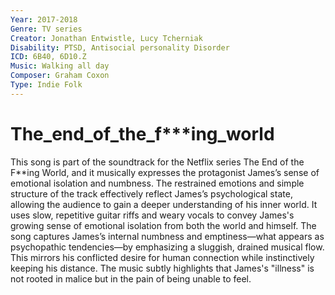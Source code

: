 ```yaml
---
Year: 2017-2018
Genre: TV series
Creator: Jonathan Entwistle, Lucy Tcherniak
Disability: PTSD, Antisocial personality Disorder
ICD: 6B40, 6D10.Z
Music: Walking all day
Composer: Graham Coxon
Type: Indie Folk
---
```


# The_end_of_the_f***ing_world

This song is part of the soundtrack for the Netflix series The End of the F**ing World, and it musically expresses the protagonist James’s sense of emotional isolation and numbness. The restrained emotions and simple structure of the track effectively reflect James’s psychological state, allowing the audience to gain a deeper understanding of his inner world. It uses slow, repetitive guitar riffs and weary vocals to convey James's growing sense of emotional isolation from both the world and himself. The song captures James’s internal numbness and emptiness—what appears as psychopathic tendencies—by emphasizing a sluggish, drained musical flow. This mirrors his conflicted desire for human connection while instinctively keeping his distance. The music subtly highlights that James's "illness" is not rooted in malice but in the pain of being unable to feel.
